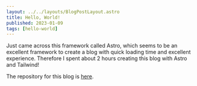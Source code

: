 ```yaml
---
layout: ../../layouts/BlogPostLayout.astro
title: Hello, World!
published: 2023-01-09
tags: [hello-world]
---
```


Just came across this framework called Astro, which seems to be an excellent framework to create a blog with quick loading time and excellent experience. Therefore I spent about 2 hours creating this blog with Astro and Tailwind!

The repository for this blog is [here](https://github.com/southball/).
